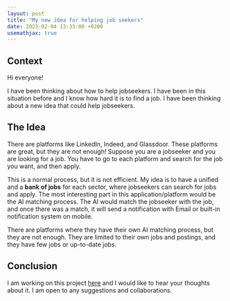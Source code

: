 ```yaml
---
layout: post
title: "My new idea for helping job seekers"
date: 2023-02-04 13:33:00 +0200
usemathjax: true
---
```


## Context

Hi everyone!

I have been thinking about how to help jobseekers. I have been in this situation before and I know how
hard it is to find a job. I have been thinking about a new idea that could help jobseekers.

## The Idea

There are platforms like LinkedIn, Indeed, and Glassdoor. These platforms are great, but they are not
enough! Suppose you are a jobseeker and you are looking for a job. You have to go to each platform and search for the
job you want, and then apply.

This is a normal process, but it is not efficient. My idea is to have a unified and a **bank of jobs** for each sector,
where jobseekers can search for jobs and apply. The most interesting part in this application/platform would be the AI
matching process. The AI would match the jobseeker with the job, and once there was a match, it will send a notification
with Email or built-in notification system on mobile.

There are platforms where they have their own AI matching process, but they are not enough. They are limited
to their own jobs and postings, and they have few jobs or up-to-date jobs.

## Conclusion

I am working on this project [here](https://github.com/Employ-AI/android) and I would like to hear your thoughts about
it. I am open to any suggestions and collaborations.